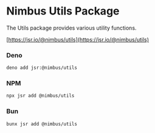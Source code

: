 # Nimbus Utils Package

The Utils package provides various utility functions.

[https://jsr.io/@nimbus/utils](https://jsr.io/@nimbus/utils)

### Deno

```bash
deno add jsr:@nimbus/utils
```

### NPM

```bash
npx jsr add @nimbus/utils
```

### Bun

```bash
bunx jsr add @nimbus/utils
```
